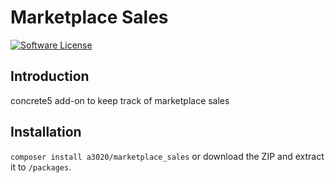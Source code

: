 # Marketplace Sales

[![Software License][ico-license]](LICENSE.txt)

## Introduction
concrete5 add-on to keep track of marketplace sales

## Installation
`composer install a3020/marketplace_sales` or download the ZIP and extract it to `/packages`.

[ico-license]: https://img.shields.io/badge/license-MIT-brightgreen.svg?style=flat-square
